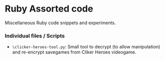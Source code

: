 Ruby Assorted code
====================

Miscellaneous Ruby code snippets and experiments.

### Individual files / Scripts
* `\clicker-heroes-tool.py`: Small tool to decrypt (to allow manipulation) and re-encrypt savegames from Cliker Heroes videogame.